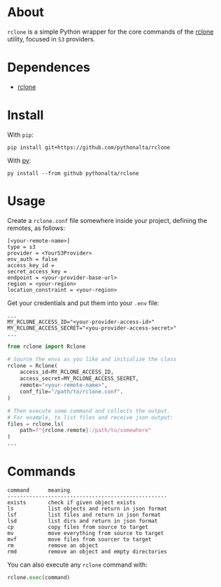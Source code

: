 # About

`rclone` is a simple Python wrapper for the core commands of the [rclone](https://rclone.org/) utility, focused in `S3` providers.

# Dependences

- [rclone](https://rclone.org/)

# Install

With `pip`: 
```
pip install git+https://github.com/pythonalta/rclone
```

With [py](https://github.com/ximenesyuri/py):
```
py install --from github pythonalta/rclone
```

# Usage

Create a `rclone.conf` file somewhere inside your project, defining the remotes, as follows:
```
[<your-remote-name>]
type = s3
provider = <YourS3Provider>
env_auth = false
access_key_id =
secret_access_key = 
endpoint = <your-provider-base-url>
region = <your-region>
location_constraint = <your-region>
```

Get your credentials and put them into your `.env` file:

```
...
MY_RCLONE_ACCESS_ID="<your-provider-access-id>"
MY_RCLONE_ACCESS_SECRET="<you-provider-access-secret>"
...
```

```python
from rclone import Rclone

# Source the envs as you like and initialize the class
rclone = Rclone(
    access_id=MY_RCLONE_ACCESS_ID,
    access_secret=MY_RCLONE_ACCESS_SECRET,
    remote="<your-remote-name>",
    conf_file="/path/to/rclone.conf".
)

# Then execute some command and collects the output.
# For example, to list files and receive json output:
files = rclone.ls(
    path=f"{rclone.remote}:/path/to/somewhere"
)
...
```

# Commands

```
command      meaning
---------------------------------------------------
exists       check if given object exists
ls           list objects and return in json format
lsf          list files and return in json format
lsd          list dirs and return in json format
cp           copy files from source to target
mv           move everything from source to target
mvf          move files from sourcer to target
rm           remove an object
rmd          remove an object and empty directories
```

You can also execute any `rclone` command with:

```python
rclone.exec(command)
```
